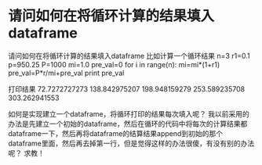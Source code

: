 # 请问如何在将循环计算的结果填入dataframe

请问如何在将循环计算的结果填入dataframe
比如计算一个循环结果
n=3
r1=0.1
p=950.25
P=1000
mi=1.0
pre_val=0
for i in range(n):
    mi=mi*(1+r1)
    pre_val=P*r/mi+pre_val
    print pre_val

打印结果
72.7272727273
138.842975207
198.948159279
253.589235708
303.262941553

如何是实现建立一个dataframe，将循环打印的结果每次填入呢？
我以前采用的办法是先建立一个初始的dataframe，然后在循环的代码中将每次的计算结果都dataframe一下，然后再将dataframe的结算结果append到初始的那个dataframe里面，然后再去掉第一行，但是觉得这样的办法很傻，有没有别的办法呢？
求教！